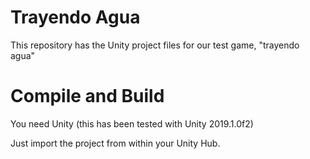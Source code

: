 # Trayendo Agua
This repository has the Unity project files for our test game, "trayendo agua"

# Compile and Build
You need Unity (this has been tested with Unity 2019.1.0f2)

Just import the project from within your Unity Hub.
